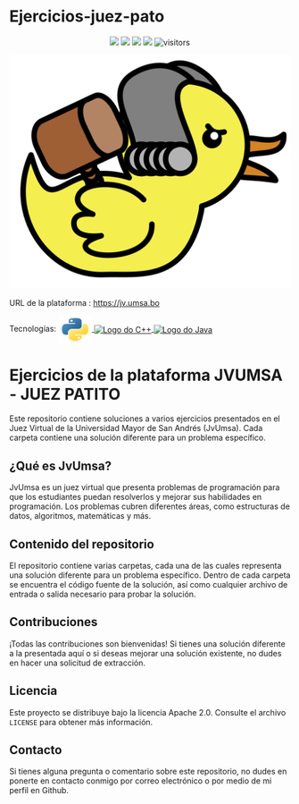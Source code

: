 # Ejercicios-juez-pato

<p align="center">
    <a href="https://github.com/CrisBelDev/ejercicios-Juez-Pato"><img src="https://img.shields.io/badge/status-updating-brightgreen.svg"></a>
    <a href="https://github.com/CrisBelDev/ejercicios-Juez-Pato/graphs/contributors"><img src="https://img.shields.io/github/contributors/CrisBelDev/ejercicios-Juez-Pato?color=blue"></a>
    <a href="https://github.com/CrisBelDev/ejercicios-Juez-Pato/stargazers"><img src="https://img.shields.io/github/stars/CrisBelDev/ejercicios-Juez-Pato.svg?logo=github"></a>
    <a href="https://github.com/CrisBelDev/ejercicios-Juez-Pato/network/members"><img src="https://img.shields.io/github/forks/CrisBelDev/ejercicios-Juez-Pato.svg?color=blue&logo=github"></a>
    <img src="https://visitor-badge.laobi.icu/badge?page_id=CrisBelDev" alt="visitors"/>   
</p>

![](./media/juez-patito2.svg)

URL de la plataforma : https://jv.umsa.bo


<div style="display: inline_block">
  <p>Tecnologías:
    <a href="#">
      <img align="center" alt="Logo do Python" height="50" width="60" title="Python" src="https://raw.githubusercontent.com/devicons/devicon/master/icons/python/python-original.svg">
    </a>
    <a href="#">
      <img align="center" alt="Logo do C++" height="50" width="60" title="C++" src="https://cdn.jsdelivr.net/gh/devicons/devicon/icons/cplusplus/cplusplus-original.svg">
    </a>
    <a href="#">
      <img align="center" alt="Logo do Java" height="50" width="60" title="Java" src="https://cdn.jsdelivr.net/gh/devicons/devicon/icons/java/java-original.svg">
    </a>
  </p>
</div>


# Ejercicios de la plataforma JVUMSA - JUEZ PATITO

Este repositorio contiene soluciones a varios ejercicios presentados en el Juez Virtual de la Universidad Mayor de San Andrés (JvUmsa). Cada carpeta contiene una solución diferente para un problema específico.

## ¿Qué es JvUmsa?

JvUmsa es un juez virtual que presenta problemas de programación para que los estudiantes puedan resolverlos y mejorar sus habilidades en programación. Los problemas cubren diferentes áreas, como estructuras de datos, algoritmos, matemáticas y más.

## Contenido del repositorio

El repositorio contiene varias carpetas, cada una de las cuales representa una solución diferente para un problema específico. Dentro de cada carpeta se encuentra el código fuente de la solución, así como cualquier archivo de entrada o salida necesario para probar la solución.

## Contribuciones

¡Todas las contribuciones son bienvenidas! Si tienes una solución diferente a la presentada aquí o si deseas mejorar una solución existente, no dudes en hacer una solicitud de extracción.

## Licencia

Este proyecto se distribuye bajo la licencia Apache 2.0. Consulte el archivo `LICENSE` para obtener más información.

## Contacto

Si tienes alguna pregunta o comentario sobre este repositorio, no dudes en ponerte en contacto conmigo por correo electrónico o por medio de mi perfil en Github.


